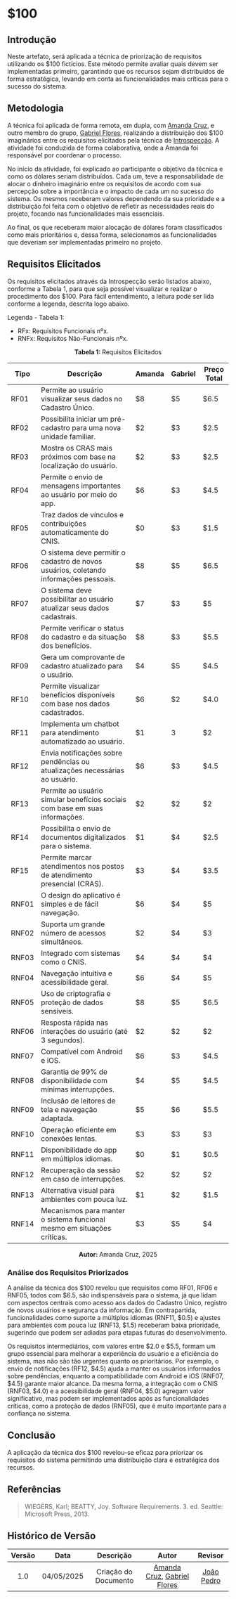 # $100

## Introdução

Neste artefato, será aplicada a técnica de priorização de requisitos utilizando os $100 fictícios. Este método permite avaliar quais devem ser implementadas primeiro, garantindo que os recursos sejam distribuídos de forma estratégica, levando em conta as funcionalidades mais críticas para o sucesso do sistema.

## Metodologia

A técnica foi aplicada de forma remota, em dupla, com [Amanda Cruz](), e outro membro do grupo, [Gabriel Flores](), realizando a distribuição dos $100 imaginários entre os requisitos elicitados pela técnica de [Introspecção](../tecnicas/introspecção.md). A atividade foi conduzida de forma colaborativa, onde a Amanda foi responsável por coordenar o processo.

No início da atividade, foi explicado ao participante o objetivo da técnica e como os dólares seriam distribuídos. Cada um, teve a responsabilidade de alocar o dinheiro imaginário entre os requisitos de acordo com sua percepção sobre a importância e o impacto de cada um no sucesso do sistema. Os mesmos receberam valores dependendo da sua prioridade e a distribuição foi feita com o objetivo de refletir as necessidades reais do projeto, focando nas funcionalidades mais essenciais.

Ao final, os que receberam maior alocação de dólares foram classificados como mais prioritários e, dessa forma, selecionamos as funcionalidades que deveriam ser implementadas primeiro no projeto.

## Requisitos Elicitados

Os requisitos elicitados através da Introspecção serão listados abaixo, conforme a Tabela 1, para que seja possível visualizar e realizar o procedimento dos $100. Para fácil entendimento, a leitura pode ser lida conforme a legenda, descrita logo abaixo.

Legenda - Tabela 1:
 
- RFx: Requisitos Funcionais nºx.
- RNFx: Requisitos Não-Funcionais nºx.

<center><b>Tabela 1: </b> Requisitos Elicitados</center>

| Tipo  | Descrição                                                                             | Amanda    |  Gabriel | Preço Total |
|-----  |-------------------------------------------------------------------------              | ------    | ----     | ----        |
| RF01  | Permite ao usuário visualizar seus dados no Cadastro Único.                           | $8        | $5       | $6.5        | 
| RF02  | Possibilita iniciar um pré-cadastro para uma nova unidade familiar.                   | $2        | $3       | $2.5        |
| RF03  | Mostra os CRAS mais próximos com base na localização do usuário.                      | $2        | $3       | $2.5        |
| RF04  | Permite o envio de mensagens importantes ao usuário por meio do app.                  | $6        | $3       | $4.5        |
| RF05  | Traz dados de vínculos e contribuições automaticamente do CNIS.                       | $0        | $3       | $1.5        |
| RF06  | O sistema deve permitir o cadastro de novos usuários, coletando informações pessoais. | $8        | $5       | $6.5        |
| RF07  | O sistema deve possibilitar ao usuário atualizar seus dados cadastrais.               | $7        | $3       | $5          |
| RF08  | Permite verificar o status do cadastro e da situação dos benefícios.                  | $8        | $3       | $5.5        |
| RF09  | Gera um comprovante de cadastro atualizado para o usuário.                            | $4        | $5       | $4.5        |
| RF10  | Permite visualizar benefícios disponíveis com base nos dados cadastrados.             | $6        | $2       | $4.0        |
| RF11  | Implementa um chatbot para atendimento automatizado ao usuário.                       | $1        | 3        | $2          |
| RF12  | Envia notificações sobre pendências ou atualizações necessárias ao usuário.           | $6        | $3       | $4.5        |
| RF13  | Permite ao usuário simular benefícios sociais com base em suas informações.           | $2        | $2       | $2          |
| RF14  | Possibilita o envio de documentos digitalizados para o sistema.                       | $1        | $4       | $2.5        |
| RF15  | Permite marcar atendimentos nos postos de atendimento presencial (CRAS).              | $3        | $4       | $3.5        |
| RNF01 | O design do aplicativo é simples e de fácil navegação.                                | $6        | $4       | $5          |
| RNF02 | Suporta um grande número de acessos simultâneos.                                      | $2        | $4       | $3          |
| RNF03 | Integrado com sistemas como o CNIS.                                                   | $4        | $4       | $4          |
| RNF04 | Navegação intuitiva e acessibilidade geral.                                           | $6        | $4       | $5          |
| RNF05 | Uso de criptografia e proteção de dados sensíveis.                                    | $8        | $5       | $6.5        |
| RNF06 | Resposta rápida nas interações do usuário (até 3 segundos).                           | $2        | $2       | $2          |
| RNF07 | Compatível com Android e iOS.                                                         | $6        | $3       | $4.5        |
| RNF08 | Garantia de 99% de disponibilidade com mínimas interrupções.                          | $4        | $5       | $4.5        |
| RNF09 | Inclusão de leitores de tela e navegação adaptada.                                    | $5        | $6       | $5.5        |
| RNF10 | Operação eficiente em conexões lentas.                                                | $3        | $3       | $3          |
| RNF11 | Disponibilidade do app em múltiplos idiomas.                                          | $0        | $1       | $0.5        |
| RNF12 | Recuperação da sessão em caso de interrupções.                                        | $2        | $2       | $2          |
| RNF13 | Alternativa visual para ambientes com pouca luz.                                      | $1        | $2       | $1.5        |
| RNF14 | Mecanismos para manter o sistema funcional mesmo em situações críticas.               | $3        | $5       | $4          |

<center><b>Autor: </b> Amanda Cruz, 2025</center>

### Análise dos Requisitos Priorizados

A análise da técnica dos $100 revelou que requisitos como RF01, RF06 e RNF05, todos com $6.5, são indispensáveis para o sistema, já que lidam com aspectos centrais como acesso aos dados do Cadastro Único, registro de novos usuários e segurança da informação. Em contrapartida, funcionalidades como suporte a múltiplos idiomas (RNF11, $0.5) e ajustes para ambientes com pouca luz (RNF13, $1.5) receberam baixa prioridade, sugerindo que podem ser adiadas para etapas futuras do desenvolvimento.

Os requisitos intermediários, com valores entre $2.0 e $5.5, formam um grupo essencial para melhorar a experiência do usuário e a eficiência do sistema, mas não são tão urgentes quanto os prioritários. Por exemplo, o envio de notificações (RF12, $4.5) ajuda a manter os usuários informados sobre pendências, enquanto a compatibilidade com Android e iOS (RNF07, $4.5) garante maior alcance. Da mesma forma, a integração com o CNIS (RNF03, $4.0) e a acessibilidade geral (RNF04, $5.0) agregam valor significativo, mas podem ser implementados após as funcionalidades críticas, como a proteção de dados (RNF05), que é muito importante para a confiança no sistema.

## Conclusão

A aplicação da técnica dos $100 revelou-se eficaz para priorizar os requisitos do sistema permitindo uma distribuição clara e estratégica dos recursos. 

## Referências

> WIEGERS, Karl; BEATTY, Joy. Software Requirements. 3. ed. Seattle: Microsoft Press, 2013.

## Histórico de Versão

| Versão |    Data    |      Descrição       |          Autor        |       Revisor       |
| :----: | :--------: | :------------------: | :-------------------: | :-----------------: |
|  1.0   | 04/05/2025 | Criação do Documento | [Amanda Cruz](https://github.com/mandicrz), [Gabriel Flores](https://github.com/Gabrielfcoelho)  | [João Pedro](https://github.com/johnaopedro) |
